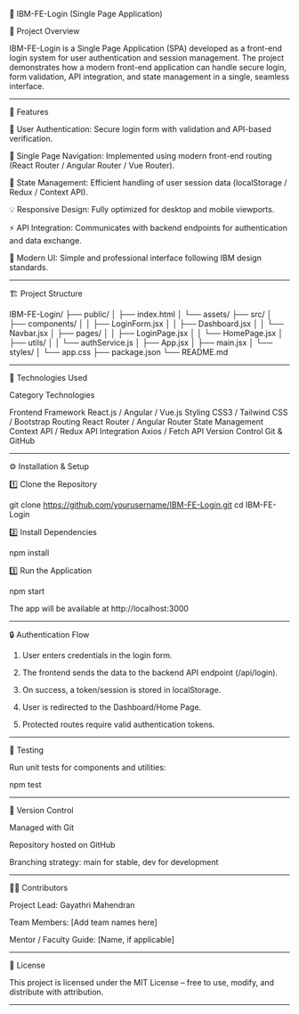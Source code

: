 
🧠 IBM-FE-Login (Single Page Application)

📘 Project Overview

IBM-FE-Login is a Single Page Application (SPA) developed as a front-end login system for user authentication and session management.
The project demonstrates how a modern front-end application can handle secure login, form validation, API integration, and state management in a single, seamless interface.


---

🚀 Features

🔐 User Authentication: Secure login form with validation and API-based verification.

🧭 Single Page Navigation: Implemented using modern front-end routing (React Router / Angular Router / Vue Router).

🧠 State Management: Efficient handling of user session data (localStorage / Redux / Context API).

💡 Responsive Design: Fully optimized for desktop and mobile viewports.

⚡ API Integration: Communicates with backend endpoints for authentication and data exchange.

🎨 Modern UI: Simple and professional interface following IBM design standards.



---

🏗 Project Structure

IBM-FE-Login/
├── public/
│   ├── index.html
│   └── assets/
├── src/
│   ├── components/
│   │   ├── LoginForm.jsx
│   │   ├── Dashboard.jsx
│   │   └── Navbar.jsx
│   ├── pages/
│   │   ├── LoginPage.jsx
│   │   └── HomePage.jsx
│   ├── utils/
│   │   └── authService.js
│   ├── App.jsx
│   ├── main.jsx
│   └── styles/
│       └── app.css
├── package.json
└── README.md


---

🧩 Technologies Used

Category	Technologies

Frontend Framework	React.js / Angular / Vue.js
Styling	CSS3 / Tailwind CSS / Bootstrap
Routing	React Router / Angular Router
State Management	Context API / Redux
API Integration	Axios / Fetch API
Version Control	Git & GitHub



---

⚙ Installation & Setup

1️⃣ Clone the Repository

git clone https://github.com/yourusername/IBM-FE-Login.git
cd IBM-FE-Login

2️⃣ Install Dependencies

npm install

3️⃣ Run the Application

npm start

The app will be available at http://localhost:3000


---

🔒 Authentication Flow

1. User enters credentials in the login form.


2. The frontend sends the data to the backend API endpoint (/api/login).


3. On success, a token/session is stored in localStorage.


4. User is redirected to the Dashboard/Home Page.


5. Protected routes require valid authentication tokens.




---

🧪 Testing

Run unit tests for components and utilities:

npm test


---

🧰 Version Control

Managed with Git

Repository hosted on GitHub

Branching strategy: main for stable, dev for development



---

👨‍💻 Contributors

Project Lead: Gayathri Mahendran

Team Members: [Add team names here]

Mentor / Faculty Guide: [Name, if applicable]



---

📄 License

This project is licensed under the MIT License – free to use, modify, and distribute with attribution.


---

